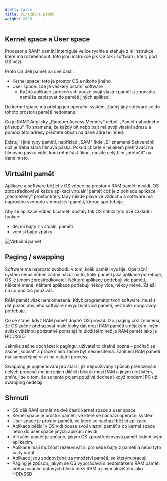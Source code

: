 ```yaml
---
draft: false
title: Virtuální pamět
weight: 2020
---
```


## Kernel space a User space

Procesor s RAM* pamětí interaguje velice rychle a stahuje z ní instrukce, které má rozeběhnout: toto jsou instrukce jak OS tak i softwaru, který pod OS běží.

Proto OS dělí paměť na dvě části:

- Kernel space: toto je prostor OS a nikoho jiného
- User space: zde je veškerý ostatní software
  - Každá aplikace zároveň vidí pouze svoji vlastní paměť a zpravidla nemůže zapisovat do paměti jiných aplikací.

Do kernel space má přístup jen operační systém, žádný jiný software se do tohoto prostoru paměti nedostane.

<div class="note1">

Co je RAM? Anglicky „Random Access Memory“ neboli „Paměť náhodného přístupu“. To znamená, že každý bit nebo bajt má svoji vlastní adresu a pomocí této adresy přečtete obsah na dané adrese ihned.

Existují i jiné typy pamětí, například „SAM“ (kde „S“ znamená Sekvenční) což je třeba stará filmová páska. Pokud chcete v nějakém přehrávači na filmovou pásku vidět konkrétní část filmu, musíte celý film „přetočit“ na dané místo.

</div>

## Virtuální paměť

Aplikace a software běžící v OS vůbec na prostor v RAM paměti nevidí. OS zprostředkovává každé aplikaci virtuální paměť což je z pohledu aplikace „neomezený“ prostor který tady někde plave ve vzduchu a software má naprostou svobodu v množství paměti, kterou spotřebuje.

Aby se aplikace vůbec k paměti dostaly tak OS nabízí tyto dvě základní funkce:

- dej mi bajty z virtuální paměti
- vem si bajty zpátky

![Virtuální pamět](/jak-se-stat-ajtakem/os-vrstva/virtual-mem.png)

## Paging / swapping

Software má naprosto svobodu v tom, kolik paměti využije. Operační systém nemá vůbec žádný názor na to, kolik paměti jaká aplikace potřebuje, OS je jenom zprostředkovatel. Některé aplikace potřebují víc paměti, některé méně, některé aplikace potřebují někdy více, někdy méně. Záleží, na co počítač používáš.

RAM paměť však není omezená. Když programátor tvoří software, musí si dát pozor, aby jeho software nevyužíval více paměti, než kolik doopravdy potřebuje.

Co se stane, když RAM paměť dojde? OS provádí tzv. paging což znamená, že OS začne přehazovat malé bloky dat mezi RAM pamětí a nějakým jiným avšak většinou podstatně pomalejším úložištěm než je RAM paměť jako je HDD/SSD.

Jakmile začne docházet k pagingu, uživatel to citelně pozná – počítač se začne „kousat“ a práce s ním začne být nesnesitelná. Zahlcení RAM paměti má samozřejmě vliv i na ostatní procesy.

Swapping je pojmenování pro starší, již nepoužívaný způsob přehazování celých procesů (ne jen jejich dílčích bloků) mezi RAM a jiným uložištěm, zmiňuji se o tom, že se tento pojem používá dodnes i když moderní PC už swapping nedělají.

## Shrnutí

- OS dělí RAM paměť na dvě části: kernel space a user space
- Kernel space je prostor paměti, ve které se nachází operační systém
- User space je prostor paměti, ve které se nachází běžící aplikace.
- Aplikace běžící v OS vidí pouze svoji vlastní paměť a do kernel space nebo do user space jiných aplikací nevidí
- Virtuální paměť je způsob, jakým OS zprostředkovává paměť jednotlivým aplikacím.
- Aplikace mají možnost rezervovat si pro sebe bajty z paměti a nebo tyto bajty vrátit
- Aplikace jsou zodpovědné za množství paměti, se kterým pracují
- Paging je způsob, jakým se OS vypořádává s nedostatkem RAM paměti přehazováním datových bloků mezi RAM a jiným úložištěm jako HDD/SSD